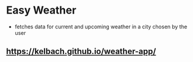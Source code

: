 # Easy Weather
* fetches data for current and upcoming weather in a city chosen by the user
## https://kelbach.github.io/weather-app/
